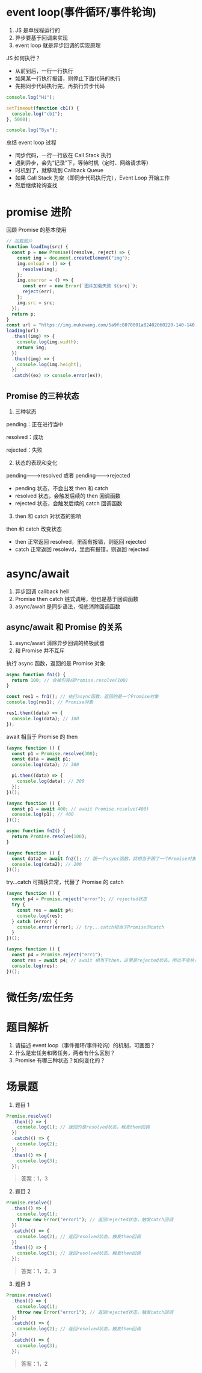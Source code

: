 # event loop(事件循环/事件轮询)

1. JS 是单线程运行的
2. 异步要基于回调来实现
3. event loop 就是异步回调的实现原理

JS 如何执行？

- 从前到后，一行一行执行
- 如果某一行执行报错，则停止下面代码的执行
- 先把同步代码执行完，再执行异步代码

```js
console.log("Hi");

setTimeout(function cb1() {
  console.log("cb1");
}, 5000);

console.log("Bye");
```

总结 event loop 过程

- 同步代码，一行一行放在 Call Stack 执行
- 遇到异步，会先“记录”下，等待时机（定时、网络请求等）
- 时机到了，就移动到 Callback Queue
- 如果 Call Stack 为空（即同步代码执行完），Event Loop 开始工作
- 然后继续轮询查找

# promise 进阶

回顾 Promise 的基本使用

```js
// 加载图片
function loadImg(src) {
  const p = new Promise((resolve, reject) => {
    const img = document.createElement("img");
    img.onload = () => {
      resolve(img);
    };
    img.onerror = () => {
      const err = new Error(`图片加载失败 ${src}`);
      reject(err);
    };
    img.src = src;
  });
  return p;
}
const url = "https://img.mukewang.com/5a9fc8070001a82402060220-140-140.jpg";
loadImg(url)
  .then((img) => {
    console.log(img.width);
    return img;
  })
  .then((img) => {
    console.log(img.height);
  })
  .catch((ex) => console.error(ex));
```

## Promise 的三种状态

1. 三种状态

pending：正在进行当中

resolved：成功

rejected：失败

2. 状态的表现和变化

pending--->resolved 或者 pending--->rejected

- pending 状态，不会出发 then 和 catch
- resolved 状态，会触发后续的 then 回调函数
- rejected 状态，会触发后续的 catch 回调函数

3. then 和 catch 对状态的影响

then 和 catch 改变状态

- then 正常返回 resolved，里面有报错，则返回 rejected
- catch 正常返回 resolevd，里面有报错，则返回 rejected

# async/await

1. 异步回调 callback hell
2. Promise then catch 链式调用，但也是基于回调函数
3. async/await 是同步语法，彻底消除回调函数

## async/await 和 Promise 的关系

1. async/await 消除异步回调的终极武器
2. 和 Promise 并不互斥

执行 async 函数，返回的是 Promise 对象

```js
async function fn1() {
  return 100; // 会被包装成Promise.resolve(100)
}

const res1 = fn1(); // 执行async函数，返回的是一个Promise对象
console.log(res1); // Promise对象

res1.then((data) => {
  console.log(data); // 100
});
```

await 相当于 Promise 的 then

```js
(async function () {
  const p1 = Promise.resolve(300);
  const data = await p1;
  console.log(data); // 300

  p1.then((data) => {
    console.log(data); // 300
  });
})();

(async function () {
  const p1 = await 400; // await Promise.resolve(400)
  console.log(p1); // 400
})();

async function fn2() {
  return Promise.resolve(100);
}

(async function () {
  const data2 = await fn2(); // 跟一个async函数，就相当于跟了一个Promise对象
  console.log(data2); // 200
})();
```

try...catch 可捕获异常，代替了 Promise 的 catch

```js
(async function () {
  const p4 = Promise.reject("error"); // rejected状态
  try {
    const res = await p4;
    console.log(res);
  } catch (error) {
    console.error(error); // try...catch相当于Promise的catch
  }
})();

(async function () {
  const p4 = Promise.reject("err1");
  const res = await p4; // await 相当于then，这里是rejected状态，所以不会执行
  console.log(res);
})();
```

# 微任务/宏任务

# 题目解析

1. 请描述 event loop（事件循环/事件轮询）的机制，可画图？
2. 什么是宏任务和微任务，两者有什么区别？
3. Promise 有哪三种状态？如何变化的？

# 场景题

1. 题目 1

```js
Promise.resolve()
  .then(() => {
    console.log(1); // 返回的是resolved状态，触发then回调
  })
  .catch(() => {
    console.log(2);
  })
  .then(() => {
    console.log(3);
  });
```

> 答案：1，3

2. 题目 2

```js
Promise.resolve()
  .then(() => {
    console.log(1);
    throw new Error("error1"); // 返回rejected状态，触发catch回调
  })
  .catch(() => {
    console.log(2); // 返回resolved状态，触发then回调
  })
  .then(() => {
    console.log(3); // 返回resolved状态，触发then回调
  });
```

> 答案：1，2，3

3. 题目 3

```js
Promise.resolve()
  .then(() => {
    console.log(1);
    throw new Error("error1"); // 返回rejected状态，触发catch回调
  })
  .catch(() => {
    console.log(2); // 返回resolved状态，触发then回调
  })
  .catch(() => {
    console.log(3);
  });
```

> 答案：1，2
